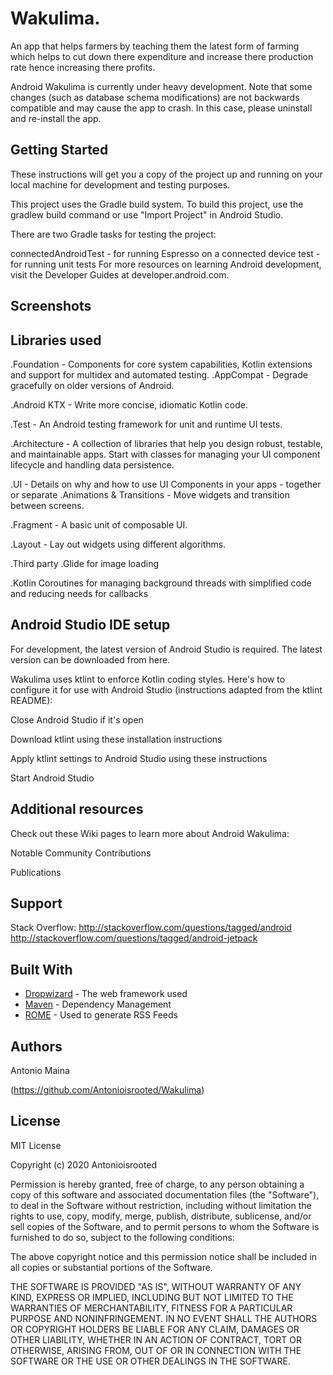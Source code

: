 # Wakulima.

An app that helps farmers by teaching them the latest form of farming which helps to cut down there expenditure and increase there production rate hence increasing there profits.

Android Wakulima is currently under heavy development. Note that some changes (such as database schema modifications) are not backwards compatible and may cause the app to crash. In this case, please uninstall and re-install the app.

## Getting Started

These instructions will get you a copy of the project up and running on your local machine for development and testing purposes.

This project uses the Gradle build system. To build this project, use the gradlew build command or use "Import Project" in Android Studio.

There are two Gradle tasks for testing the project:

connectedAndroidTest - for running Espresso on a connected device
test - for running unit tests
For more resources on learning Android development, visit the Developer Guides at developer.android.com.

## Screenshots



## Libraries used
.Foundation - Components for core system capabilities, Kotlin extensions and support for multidex and automated testing.
  .AppCompat - Degrade gracefully on older versions of Android.
  
  .Android KTX - Write more concise, idiomatic Kotlin code.
  
  .Test - An Android testing framework for unit and runtime UI tests.
  
.Architecture - A collection of libraries that help you design robust, testable, and maintainable apps. Start with classes for managing your UI component lifecycle and handling data persistence.

.UI - Details on why and how to use UI Components in your apps - together or separate
  .Animations & Transitions - Move widgets and transition between screens.
  
  .Fragment - A basic unit of composable UI.
  
  .Layout - Lay out widgets using different algorithms.
  
.Third party
  .Glide for image loading
  
  .Kotlin Coroutines for managing background threads with simplified code and reducing needs for callbacks
  
## Android Studio IDE setup

For development, the latest version of Android Studio is required. The latest version can be downloaded from here.

Wakulima uses ktlint to enforce Kotlin coding styles. Here's how to configure it for use with Android Studio (instructions adapted from the ktlint README):

Close Android Studio if it's open

Download ktlint using these installation instructions

Apply ktlint settings to Android Studio using these instructions

Start Android Studio

## Additional resources

Check out these Wiki pages to learn more about Android Wakulima:

Notable Community Contributions

Publications

## Support

Stack Overflow:
http://stackoverflow.com/questions/tagged/android
http://stackoverflow.com/questions/tagged/android-jetpack

## Built With

* [Dropwizard](http://www.dropwizard.io/1.0.2/docs/) - The web framework used
* [Maven](https://maven.apache.org/) - Dependency Management
* [ROME](https://rometools.github.io/rome/) - Used to generate RSS Feeds

## Authors

Antonio Maina

(https://github.com/Antonioisrooted/Wakulima) 

## License

  MIT License

  Copyright (c) 2020 Antonioisrooted

  Permission is hereby granted, free of charge, to any person obtaining a copy
  of this software and associated documentation files (the "Software"), to deal
  in the Software without restriction, including without limitation the rights
  to use, copy, modify, merge, publish, distribute, sublicense, and/or sell
  copies of the Software, and to permit persons to whom the Software is
  furnished to do so, subject to the following conditions:

  The above copyright notice and this permission notice shall be included in all
  copies or substantial portions of the Software.

  THE SOFTWARE IS PROVIDED "AS IS", WITHOUT WARRANTY OF ANY KIND, EXPRESS OR
  IMPLIED, INCLUDING BUT NOT LIMITED TO THE WARRANTIES OF MERCHANTABILITY,
  FITNESS FOR A PARTICULAR PURPOSE AND NONINFRINGEMENT. IN NO EVENT SHALL THE
  AUTHORS OR COPYRIGHT HOLDERS BE LIABLE FOR ANY CLAIM, DAMAGES OR OTHER
  LIABILITY, WHETHER IN AN ACTION OF CONTRACT, TORT OR OTHERWISE, ARISING FROM,
  OUT OF OR IN CONNECTION WITH THE SOFTWARE OR THE USE OR OTHER DEALINGS IN THE
  SOFTWARE.

